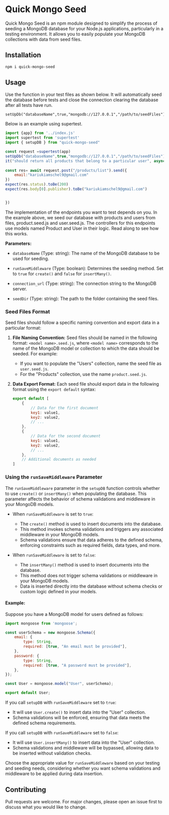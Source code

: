 # Quick Mongo Seed

Quick Mongo Seed is an npm module designed to simplify the process of seeding a MongoDB database for your Node.js applications, particularly in a testing environment. It allows you to easily populate your MongoDB collections with data from seed files.

## Installation


```bash
npm i quick-mongo-seed
```

## Usage
Use the function in your test files as shown below. It will automatically seed the database before tests and close the connection clearing the database after all tests have run.
```
setUpDb("databaseName",true,"mongodb://127.0.0.1","/path/to/seedFiles")
```
Below is an example using supertest.

```javascript
import {app} from '../index.js'
import supertest from 'supertest'
import { setupDB } from "quick-mongo-seed"

const request =supertest(app)
setUpDb("databaseName",true,"mongodb://127.0.0.1","/path/to/seedFiles")
it("should return all products that belong to a particular user", async ()=>{
  
const res= await request.post("/products/list").send({
    email:"kariukiamschel9@gmail.com"
})
expect(res.status).toBe(200)
expect(res.body[0].publisher).toBe("kariukiamschel9@gmail.com")


})


```
The implementation of the endpoints you want to test depends on you. In the example above, we seed our database with products and users from files, product.seed.js and user.seed.js. The controllers for this endpoints use models named Product and User in their logic. Read along to see how this works.

**Parameters:**

- `databaseName` (Type: string): The name of the MongoDB database to be used for seeding.

- `runSaveMiddleware` (Type: boolean): Determines the seeding method. Set to `true` for `create()` and `false` for `insertMany()`.

- `connection_url` (Type: string): The connection string to the MongoDB server.

- `seedDir` (Type: string): The path to the folder containing the seed files.
### Seed Files Format

Seed files should follow a specific naming convention and export data in a particular format:

1. **File Naming Convention:** Seed files should be named in the following format: `<model name>.seed.js`, where `<model name>` corresponds to the name of the MongoDB model or collection to which the data should be seeded. For example:
   - If you want to populate the "Users" collection, name the seed file as `user.seed.js`.
   - For the "Products" collection, use the name `product.seed.js`.

2. **Data Export Format:** Each seed file should export data in the following format using the `export default` syntax:
   
   ```javascript
   export default [
       {
           // Data for the first document
           key1: value1,
           key2: value2,
           // ...
       },
       {
           // Data for the second document
           key1: value1,
           key2: value2,
           // ...
       },
       // Additional documents as needed
   ]
### Using the `runSaveMiddleware` Parameter

The `runSaveMiddleware` parameter in the `setupDB` function controls whether to use `create()` or `insertMany()` when populating the database. This parameter affects the behavior of schema validations and middleware in your MongoDB models.

- When `runSaveMiddleware` is set to `true`:
  - The `create()` method is used to insert documents into the database.
  - This method invokes schema validations and triggers any associated middleware in your MongoDB models.
  - Schema validations ensure that data adheres to the defined schema, enforcing constraints such as required fields, data types, and more.

- When `runSaveMiddleware` is set to `false`:
  - The `insertMany()` method is used to insert documents into the database.
  - This method does not trigger schema validations or middleware in your MongoDB models.
  - Data is inserted directly into the database without schema checks or custom logic defined in your models.

#### Example:

Suppose you have a MongoDB model for users defined as follows:

```javascript
import mongoose from 'mongoose';

const userSchema = new mongoose.Schema({
    email: {
        type: String,
        required: [true, "An email must be provided"],
    },
    password: {
        type: String,
        required: [true, "A password must be provided"],
    },
});

const User = mongoose.model("User", userSchema);

export default User;
```
If you call `setupDB` with `runSaveMiddleware` set to `true`:

- It will use `User.create()` to insert data into the "User" collection.
- Schema validations will be enforced, ensuring that data meets the defined schema requirements.

If you call `setupDB` with `runSaveMiddleware` set to `false`:

- It will use `User.insertMany()` to insert data into the "User" collection.
- Schema validations and middleware will be bypassed, allowing data to be inserted without validation checks.

Choose the appropriate value for `runSaveMiddleware` based on your testing and seeding needs, considering whether you want schema validations and middleware to be applied during data insertion.



## Contributing

Pull requests are welcome. For major changes, please open an issue first
to discuss what you would like to change.



